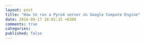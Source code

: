 ```yaml
---
layout: post
title: "How to run a Pyro4 server on Google Compute Engine"
date: 2016-09-17 16:01:15 +0300
comments: true
categories: 
published: false
---
```

